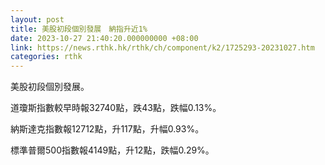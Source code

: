 ```yaml
---
layout: post
title: 美股初段個別發展　納指升近1%
date: 2023-10-27 21:40:20.000000000 +08:00
link: https://news.rthk.hk/rthk/ch/component/k2/1725293-20231027.htm
categories: rthk
---
```


美股初段個別發展。

道瓊斯指數較早時報32740點，跌43點，跌幅0.13%。

納斯達克指數報12712點，升117點，升幅0.93%。

標準普爾500指數報4149點，升12點，跌幅0.29%。
